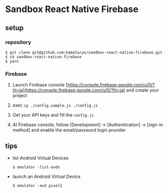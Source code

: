 # Sandbox React Native Firebase

## setup

### repository

```shell
$ git clone git@github.com:kamataryo/sandbox-react-native-firebase.git
$ cd sandbox-react-native-firebase
$ yarn
```

### Firebase

1. Launch Firebase console [https://console.firebase.google.com/u/0/?hl=ja](https://console.firebase.google.com/u/0/?hl=ja) and create your project

2. exec `cp ./config.sample.js ./config.js`

3. Get your API keys and fill the `config.js`

4. At Firebase console, follow [Development] -> [Authentication] -> [sign-in method] and enable the email/password login provider

## tips

- list Android Virtual Devices

  ```shell
  $ emulator -list-avds
  ```

- launch an Android Virtual Device

  ```shell
  $ emulator -avd pixel2
  ```
